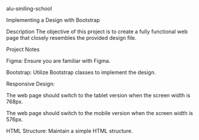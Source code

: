 alu-smiling-school

Implementing a Design with Bootstrap

Description
The objective of this project is to create a fully functional web page that closely resembles the provided design file.

Project Notes

Figma: Ensure you are familiar with Figma.

Bootstrap: Utilize Bootstrap classes to implement the design.

Responsive Design:

The web page should switch to the tablet version when the screen width is 768px.

The web page should switch to the mobile version when the screen width is 576px.

HTML Structure: Maintain a simple HTML structure.
